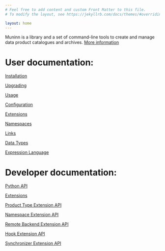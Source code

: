 ```yaml
---
# Feel free to add content and custom Front Matter to this file.
# To modify the layout, see https://jekyllrb.com/docs/themes/#overriding-theme-defaults

layout: home
---
```


Muninn is a library and a set of command-line tools to create and manage
data product catalogues and archives. [More information](about)

# User documentation:

[Installation](install)

[Upgrading](upgrade)

[Usage](usage)

[Configuration](config)

[Extensions](extensions)

[Namespaces](namespaces)

[Links](links)

[Data Types](datatypes)

[Expression Language](expr)


# Developer documentation:

[Python API](api)

[Extensions](extensions_dev)

[Product Type Extension API](ext_product_types)

[Namespace Extension API](ext_namespaces)

[Remote Backend Extension API](ext_remote)

[Hook Extension API](ext_hooks)

[Synchronizer Extension API](ext_synchronizers)
